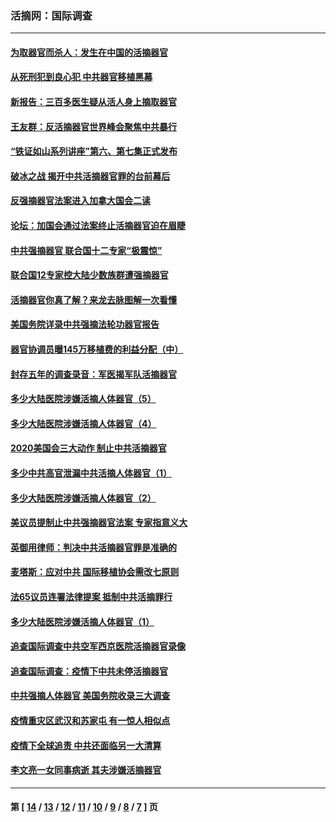 ### 活摘网：国际调查
---
#### [为取器官而杀人：发生在中国的活摘器官](../../pages/nf5947/n13794731.md?10240430) 
#### [从死刑犯到良心犯 中共器官移植黑幕](../../pages/nf5947/n13764669.md?10240430) 
#### [新报告：三百多医生疑从活人身上摘取器官](../../pages/nf5947/n13703044.md?10240430) 
#### [王友群：反活摘器官世界峰会聚焦中共暴行](../../pages/nf5947/n13250738.md?10240430) 
#### [“铁证如山系列讲座”第六、第七集正式发布](../../pages/nf5947/n13106287.md?10240430) 
#### [破冰之战 揭开中共活摘器官罪的台前幕后](../../pages/nf5947/n13082457.md?10240430) 
#### [反强摘器官法案进入加拿大国会二读](../../pages/nf5947/n13033450.md?10240430) 
#### [论坛：加国会通过法案终止活摘器官迫在眉睫](../../pages/nf5947/n13029839.md?10240430) 
#### [中共强摘器官 联合国十二专家“极震惊”](../../pages/nf5947/n13024313.md?10240430) 
#### [联合国12专家控大陆少数族群遭强摘器官](../../pages/nf5947/n13023877.md?10240430) 
#### [活摘器官你真了解？来龙去脉图解一次看懂](../../pages/nf5947/n13013820.md?10240430) 
#### [美国务院详录中共强摘法轮功器官报告](../../pages/nf5947/n12944519.md?10240430) 
#### [器官协调员曝145万移植费的利益分配（中）](../../pages/nf5947/n12894547.md?10240430) 
#### [封存五年的调查录音：军医揭军队活摘器官](../../pages/nf5947/n12798692.md?10240430) 
#### [多少大陆医院涉嫌活摘人体器官（5）](../../pages/nf5947/n12768383.md?10240430) 
#### [多少大陆医院涉嫌活摘人体器官（4）](../../pages/nf5947/n12664434.md?10240430) 
#### [2020美国会三大动作 制止中共活摘器官](../../pages/nf5947/n12682004.md?10240430) 
#### [多少中共高官泄漏中共活摘人体器官（1）](../../pages/nf5947/n12671234.md?10240430) 
#### [多少大陆医院涉嫌活摘人体器官（2）](../../pages/nf5947/n12655589.md?10240430) 
#### [美议员提制止中共强摘器官法案 专家指意义大](../../pages/nf5947/n12630561.md?10240430) 
#### [英御用律师：判决中共活摘器官罪是准确的](../../pages/nf5947/n12580740.md?10240430) 
#### [麦塔斯：应对中共 国际移植协会需改七原则](../../pages/nf5947/n12514711.md?10240430) 
#### [法65议员连署法律提案 抵制中共活摘罪行](../../pages/nf5947/n12437047.md?10240430) 
#### [多少大陆医院涉嫌活摘人体器官（1）](../../pages/nf5947/n12414284.md?10240430) 
#### [追查国际调查中共空军西京医院活摘器官录像](../../pages/nf5947/n12348837.md?10240430) 
#### [追查国际调查：疫情下中共未停活摘器官](../../pages/nf5947/n12273415.md?10240430) 
#### [中共强摘人体器官 美国务院收录三大调查](../../pages/nf5947/n12181488.md?10240430) 
#### [疫情重灾区武汉和苏家屯 有一惊人相似点](../../pages/nf5947/n12150824.md?10240430) 
#### [疫情下全球追责 中共还面临另一大清算](../../pages/nf5947/n12070397.md?10240430) 
#### [李文亮一女同事病逝 其夫涉嫌活摘器官](../../pages/nf5947/n11957882.md?10240430) 

---
#### 第 [ [14](./14.md?10240430) / [13](./13.md?10240430) / [12](./12.md?10240430) / [11](./11.md?10240430) / [10](./10.md?10240430) / [9](./9.md?10240430) / [8](./8.md?10240430) / [7](./7.md?10240430) ] 页
